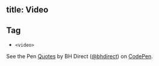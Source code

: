 title: Video
---

## Tag

* `<video>`

<p data-height="400" data-theme-id="28900" data-slug-hash="7160b49fd877ce3107b3521b13c7bd2a" data-default-tab="html,result" data-user="bhdirect" data-embed-version="2" data-pen-title="Quotes" class="codepen">See the Pen <a href="https://codepen.io/bhdirect/pen/7160b49fd877ce3107b3521b13c7bd2a/">Quotes</a> by BH Direct (<a href="https://codepen.io/bhdirect">@bhdirect</a>) on <a href="https://codepen.io">CodePen</a>.</p>
<script async src="https://production-assets.codepen.io/assets/embed/ei.js"></script>
